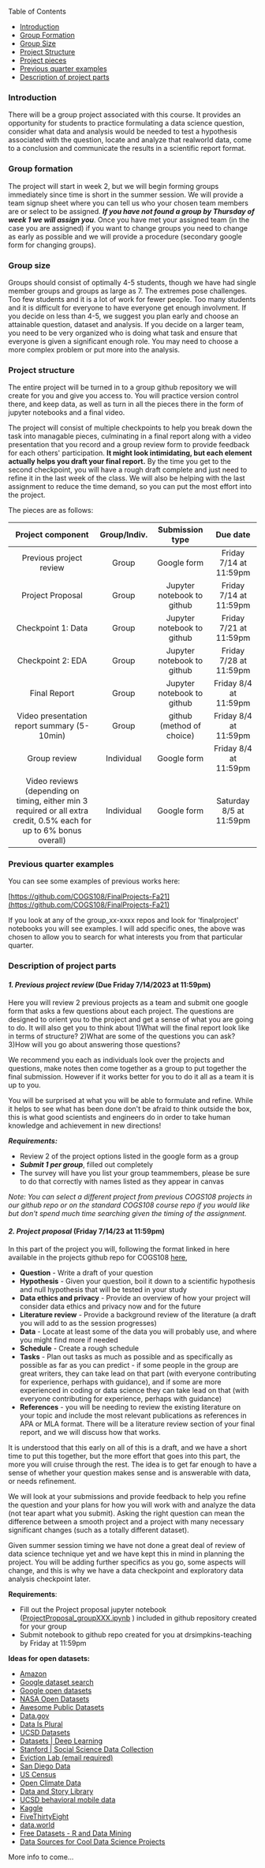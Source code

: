 Table of Contents

- [Introduction](#Introduction)
- [Group Formation](#Group-formation)
- [Group Size](#Group-Size)
- [Project Structure](#Project-Structure)
- [Project pieces](#Project-pieces)
- [Previous quarter examples](#Previous-quarter-examples)
- [Description of project parts](#Description-of-project-parts)



### Introduction

There will be a group project associated with this course. It provides an opportunity for students to practice formulating a data science question, consider what data and analysis would be needed to test a hypothesis associated with the question, locate and analyze that realworld data, come to a conclusion and communicate the results in a scientific report format.

### Group formation

The project will start in week 2, but we will begin forming groups immediately since time is short in the summer session. We will provide a team signup sheet where you can tell us who your chosen team members are or select to be assigned. _**If you have not found a group by Thursday of week 1 we will assign you**_. Once you have met your assigned team (in the case you are assigned) if you want to change groups you need to change as early as possible and we will provide a procedure (secondary google form for changing groups).

### Group size

Groups should consist of optimally 4-5 students, though we have had single member groups and groups as large as 7. The extremes pose challenges. Too few students and it is a lot of work for fewer people. Too many students and it is difficult for everyone to have everyone get enough involvment. If you decide on less than 4-5, we suggest you plan early and choose an attainable question, dataset and analysis. If you decide on a larger team, you need to be very organized who is doing what task and ensure that everyone is given a significant enough role. You may need to choose a more complex problem or put more into the analysis.

### Project structure

The entire project will be turned in to a group github repository we will create for you and give you access to. You will practice version control there, and keep data, as well as turn in all the pieces there in the form of jupyter notebooks and a final video.

The project will consist of multiple checkpoints to help you break down the task into managable pieces, culminating in a final report along with a video presentation that you record and a group review form to provide feedback for each others' participation. **It might look intimidating, but each element actually helps you draft your final report.** By the time you get to the second checkpoint, you will have a rough draft complete and just need to refine it in the last week of the class. We will also be helping with the last assignment to reduce the time demand, so you can put the most effort into the project.

The pieces are as follows:

| **Project component**                                                                                                | **Group/Indiv.** | **Submission type**        | **Due date**            |
|:--------------------------------------------------------------------------------------------------------------------:|:----------------:|:--------------------------:|:-----------------------:|
| Previous project review                                                                                              | Group            | Google form                | Friday 7/14 at 11:59pm  |
| Project Proposal                                                                                                     | Group            | Jupyter notebook to github | Friday 7/14 at 11:59pm  |
| Checkpoint 1: Data                                                                                                   | Group            | Jupyter notebook to github | Friday 7/21 at 11:59pm  |
| Checkpoint 2: EDA                                                                                                    | Group            | Jupyter notebook to github | Friday 7/28 at 11:59pm  |
| Final Report                                                                                                         | Group            | Jupyter notebook to github | Friday 8/4 at 11:59pm   |
| Video presentation report summary (5-10min)                                                                          | Group            | github (method of choice)  | Friday 8/4 at 11:59pm   |
| Group review                                                                                                         | Individual       | Google form                | Friday 8/4 at 11:59pm   |
| Video reviews (depending on timing, either min 3 required or all extra credit, 0.5% each for up to 6% bonus overall) | Individual       | Google form                | Saturday 8/5 at 11:59pm |




### Previous quarter examples

You can see some examples of previous works here:

[https://github.com/COGS108/FinalProjects-Fa21](https://github.com/COGS108/FinalProjects-Fa21)

If you look at any of the group\_xx-xxxx repos and look for 'finalproject' notebooks you will see examples. I will add specific ones, the above was chosen to allow you to search for what interests you from that particular quarter.

### Description of project parts

#### _1\. Previous project review_ (Due Friday 7/14/2023 at 11:59pm)

Here you will review 2 previous projects as a team and submit one google form that asks a few questions about each project. The questions are designed to orient you to the project and get a sense of what you are going to do. It will also get you to think about 1)What will the final report look like in terms of structure? 2)What are some of the questions you can ask? 3)How will you go about answering those questions?

We recommend you each as individuals look over the projects and questions, make notes then come together as a group to put together the final submission. However if it works better for you to do it all as a team it is up to you.

You will be surprised at what you will be able to formulate and refine. While it helps to see what has been done don't be afraid to think outside the box, this is what good scientists and engineers do in order to take human knowledge and achievement in new directions!

**_Requirements:_**

*   Review 2 of the project options listed in the google form as a group
*   _**Submit 1 per group**_, filled out completely
*   The survey will have you list your group teammembers, please be sure to do that correctly with names listed as they appear in canvas

_Note:_ _You can select a different project from previous COGS108 projects in our github repo or on the standard COGS108 course repo if you would like but don't spend much time searching given the timing of the assignment._

#### _2\. Project proposal_ (Friday 7/14/23 at 11:59pm)

In this part of the project you will, following the format linked in here available in the projects github repo for COGS108 [here](https://github.com/drsimpkins-teaching/COGS108/blob/main/project/ProjectProposal_groupXXX.ipynb),

*   **Question** - Write a draft of your question
*   **Hypothesis** - Given your question, boil it down to a scientific hypothesis and null hypothesis that will be tested in your study
*   **Data ethics and privacy** - Provide an overview of how your project will consider data ethics and privacy now and for the future
*   **Literature review** - Provide a background review of the literature (a draft you will add to as the session progresses)
*   **Data** - Locate at least some of the data you will probably use, and where you might find more if needed
*   **Schedule** - Create a rough schedule
*   **Tasks** - Plan out tasks as much as possible and as specifically as possible as far as you can predict - if some people in the group are great writers, they can take lead on that part (with everyone contributing for experience, perhaps with guidance), and if some are more experienced in coding or data science they can take lead on that (with everyone contributing for experience, perhaps with guidance)
*   **References** - you will be needing to review the existing literature on your topic and include the most relevant publications as references in APA or MLA format. There will be a literature review section of your final report, and we will discuss how that works.

It is understood that this early on all of this is a draft, and we have a short time to put this together, but the more effort that goes into this part, the more you will cruise through the rest. The idea is to get far enough to have a sense of whether your question makes sense and is answerable with data, or needs refinement.

We will look at your submissions and provide feedback to help you refine the question and your plans for how you will work with and analyze the data (not tear apart what you submit). Asking the right question can mean the difference between a smooth project and a project with many necessary significant changes (such as a totally different dataset).

Given summer session timing we have not done a great deal of review of data science technique yet and we have kept this in mind in planning the project. You will be adding further specifics as you go, some aspects will change, and this is why we have a data checkpoint and exploratory data analysis checkpoint later.

**Requirements**:

*   Fill out the Project proposal jupyter notebook ([ProjectProposal\_groupXXX.ipynb](https://github.com/drsimpkins-teaching/COGS108/blob/main/project/ProjectProposal_groupXXX.ipynb) ) included in github repository created for your group
*   Submit notebook to github repo created for you at drsimpkins-teaching by Friday at 11:59pm


**Ideas for open datasets:**

*   [Amazon](https://aws.amazon.com/opendata/)
*   [Google dataset search](https://datasetsearch.research.google.com)
*   [Google open datasets](https://research.google/resources/datasets/)
*   [NASA Open Datasets](https://data.nasa.gov)
*   [Awesome Public Datasets](https://github.com/awesomedata/awesome-public-datasets/blob/master/README.rst)
*   [Data.gov](https://catalog.data.gov/dataset)  
*   [Data Is Plural](https://docs.google.com/spreadsheets/d/1wZhPLMCHKJvwOkP4juclhjFgqIY8fQFMemwKL2c64vk/edit#gid=0)  
*   [UCSD Datasets](https://ucsd.libguides.com/data-statistics/home)  
*   [Datasets | Deep Learning](http://deeplearning.net/datasets/)  
*   [Stanford | Social Science Data Collection](https://data.stanford.edu/)  
*   [Eviction Lab (email required)](https://evictionlab.org/get-the-data/)  
*   [San Diego Data](https://data.sandiego.gov/)  
*   [US Census](https://www.census.gov/)  
*   [Open Climate Data](http://openclimatedata.net/)  
*   [Data and Story Library](https://dasl.datadescription.com/datafiles/)  
*   [UCSD behavioral mobile data](http://extrasensory.ucsd.edu/)  
*   [Kaggle](https://www.kaggle.com/) 
*   [FiveThirtyEight](https://data.fivethirtyeight.com/)  
*   [data.world](https://data.world/)  
*   [Free Datasets - R and Data Mining](http://www.rdatamining.com/resources/data)  
*   [Data Sources for Cool Data Science Projects](https://blog.thedataincubator.com/2014/10/data-sources-for-cool-data-science-projects-part-1/)


More info to come...
